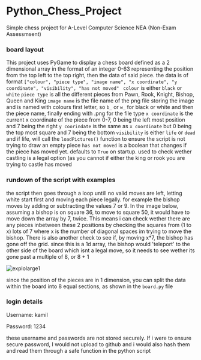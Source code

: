 # Python_Chess_Project

Simple chess project for A-Level Computer Science NEA (Non-Exam Assessmsent)

### board layout
This project uses PyGame to display a chess board defined as a 2 dimensional array in the format of an integer 0-63 representing the position from the top left to the top right, then the data of said piece.
the data is of format ```["colour", "piece type", "image name", "x coordinate", "y coordinate", "visibility", "has not moved" ```
`colour` is either `black` or `white`
`piece type` is all the different pieces from Pawn, Rook, Knight, Bishop, Queen and King
`image name` is the file name of the png file storing the image and is named with colours first letter, so `b_` or `w_` for black or white and then the piece name, finally ending with .png for the file type
`x coordinate` is the current x coordinate of the piece from 0-7, 0 being the left most position and 7 being the right
`y coorindate` is the same as `x coordinate` but 0 being the top most square and 7 being the bottom
`visibility` is either `life` or `dead` and if life, will call the `loadPictures()` function to ensure the script is not trying to draw an empty piece
`has not moved` is a boolean that changes if the piece has moved yet. defaults to `True` on startup. used to check wether castling is a legal option (as you cannot if either the king or rook you are trying to castle has moved

### rundown of the script with examples
the script then goes through a loop untill no valid moves are left, letting white start first and moving each piece legally. for example the bishop moves by adding or subtracting the values 7 or 9. In the image below, assuming a bishop is on square 36, to move to square 50, it would have to move down the array by 7, twice. This means i can check wether there are any pieces inbetween these 2 positions by checking the squares from (1 to x) lots of 7 where x is the number of diagonal spaces im trying to move the bishop. There is also another check to see if, by moving x\*7, the bishop has gone off the grid. since this is a 1d array, the bishop would 'teleport' to the other side of the board which isnt a legal move, so it needs to see wether its gone past a multiple of 8, or 8 + 1

![explolarge1](https://github.com/AdjunxLynx/Python_Chess_Project/assets/117390288/b17e503e-0d27-4164-a1dc-05ddbf27e4ba)

since the position of the pieces are in 1 dimension, you can split the data within the board into 8 equal sections, as shown in the `board.py` file



### login details
Username: kamil

Password: 1234

these username and passwords are not stored securely.
If i were to ensure secure password, I would not upload to github and i would also hash them and read them through a safe function in the python script

